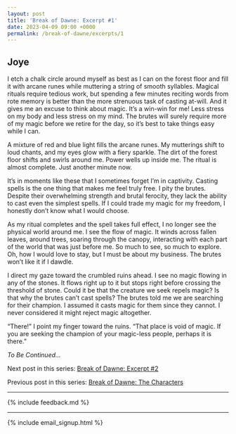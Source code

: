```yaml
---
layout: post
title: 'Break of Dawne: Excerpt #1'
date: 2023-04-09 09:00 +0000
permalink: /break-of-dawne/excerpts/1
---
```


## Joye

I etch a chalk circle around myself as best as I can on the forest floor and fill it with arcane runes while muttering a string of smooth syllables. Magical rituals require tedious work, but spending a few minutes reciting words from rote memory is better than the more strenuous task of casting at-will. And it gives me an excuse to think about magic. It’s a win-win for me! Less stress on my body and less stress on my mind. The brutes will surely require more of my magic before we retire for the day, so it’s best to take things easy while I can.

A mixture of red and blue light fills the arcane runes. My mutterings shift to loud chants, and my eyes glow with a fiery sparkle. The dirt of the forest floor shifts and swirls around me. Power wells up inside me. The ritual is almost complete. Just another minute now.

It’s in moments like these that I sometimes forget I’m in captivity. Casting spells is the one thing that makes me feel truly free. I pity the brutes. Despite their overwhelming strength and brutal ferocity, they lack the ability to cast even the simplest spells. If I could trade my magic for my freedom, I honestly don’t know what I would choose.

As my ritual completes and the spell takes full effect, I no longer see the physical world around me. I see the flow of magic. It winds across fallen leaves, around trees, soaring through the canopy, interacting with each part of the world that was just before me. So much to see, so much to explore. Oh, how I would love to stay, but I must be about my business. The brutes won’t like it if I dawdle.

I direct my gaze toward the crumbled ruins ahead. I see no magic flowing in any of the stones. It flows right up to it but stops right before crossing the threshold of stone. Could it be that the creature we seek repels magic? Is that why the brutes can’t cast spells? The brutes told me we are searching for their champion. I assumed it casts magic for them since they cannot. I never considered it might reject magic altogether.

“There!” I point my finger toward the ruins. “That place is void of magic. If you are seeking the champion of your magic-less people, perhaps it is there.”

_To Be Continued..._

Next post in this series: [Break of Dawne: Excerpt #2](/break-of-dawne/excerpts/two)

Previous post in this series: [Break of Dawne: The Characters](/break-of-dawne/characters)

---

{% include feedback.md %}

---

{% include email_signup.html %}
